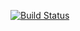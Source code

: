 [![Build Status](https://travis-ci.org/onocs/onocs.github.io.svg?branch=master)](https://travis-ci.org/onocs/onocs.github.io)